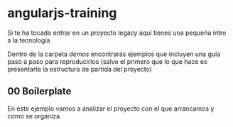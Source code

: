 # angularjs-training

Si te ha tocado entrar en un proyecto legacy aquí tienes una pequeña intro a la tecnología

Dentro de la carpeta _demos_ encontrarás ejemplos que incluyen una guía paso a paso para reproducirlos (salvo el primero que lo que hace es presentarte la estructura de partida del proyecto)

## 00 Boilerplate

En este ejemplo vamos a analizar el proyecto con el que arrancamos y como se organiza.
